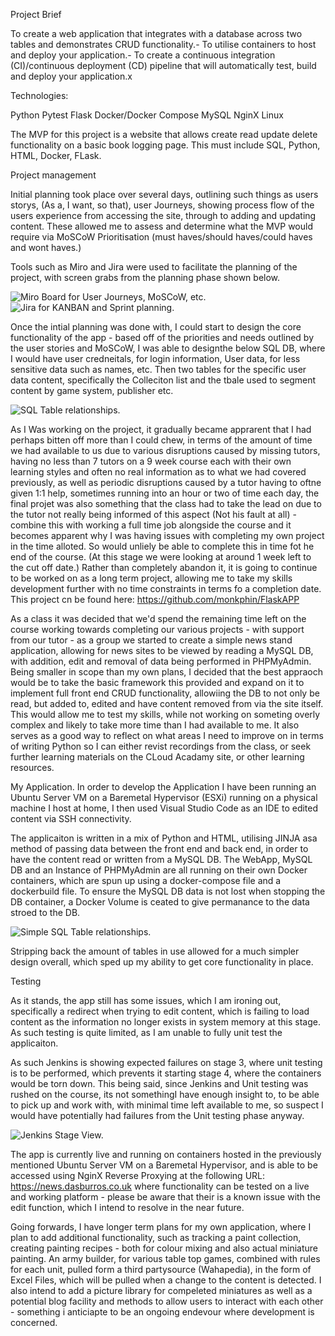 Project Brief

To create a web application that integrates with a database across two tables and demonstrates CRUD functionality.- To utilise containers to host and deploy your application.- To create a continuous integration (CI)/continuous deployment (CD) pipeline that will automatically test, build and deploy your application.x

Technologies:

Python
Pytest
Flask
Docker/Docker Compose
MySQL
NginX
Linux

The MVP for this project is a website that allows create read update delete functionality on a basic book logging page. This must include SQL, Python, HTML, Docker, FLask.

Project management

Initial planning took place over several days, outlining such things as users storys, (As a, I want, so that), user Journeys, showing process flow of the users experience from accessing the site, through to adding and updating content. These allowed me to assess and determine what the MVP would require via MoSCoW Prioritisation (must haves/should haves/could haves and wont haves.)

Tools such as Miro and Jira were used to facilitate the planning of the project, with screen grabs from the planning phase shown below. 

![Miro Board for User Journeys, MoSCoW, etc. ](http://url/to/img.png)
![Jira for KANBAN and Sprint planning.](http://url/to/img.png)

Once the intial planning was done with, I could start to design the core functionality of the app - based off of the priorities and needs outlined by the user stories and MoSCoW, I was able to designthe below SQL DB, where I would have user credneitals, for login information, User data, for less sensitive data such as names, etc. Then two tables for the specific user data content, specifically the Colleciton list and the tbale used to segment content by game system, publisher etc. 

![SQL Table relationships. ](http://url/to/img.png)

As I Was working on the project, it gradually became apprarent that I had perhaps bitten off more than I could chew, in terms of the amount of time we had available to us due to various disruptions caused by missing tutors, having no less than 7 tutors on a 9 week course each with their own learning styles and often no real information as to what we had covered previously, as well as periodic disruptions caused by a tutor having to oftne given 1:1 help, sometimes running into an hour or two of time each day, the final projet was also something that the class had to take the lead on due to the tutor not really being informed of this aspect (Not his fault at all) - combine this with working a full time job alongside the course and it becomes apparent why I was having issues with completing my own project in the time alloted. So would unliely be able to complete this in time fot he end of the course. (At this stage we were looking at around 1 week left to the cut off date.) Rather than completely abandon it, it is going to continue to be worked on as a long term project, allowing me to take my skills development further with no time constraints in terms fo a completion date. This project cn be found here: https://github.com/monkphin/FlaskAPP



As a class it was decided that we'd spend the remaining time left on the course working towards completing our various projects - with support from our tutor - as a group we started to create a simple news stand application, allowing for news sites to be viewed by reading a MySQL DB, with addition, edit and removal of data being performed in PHPMyAdmin. Being smaller in scope than my own plans, I decided that the best appraoch would be to take the basic framework this provided and expand on it to implement full front end CRUD functionality, allowiing the DB to not only be read, but added to, edited and have content removed from via the site itself. This would allow me to test my skills, while not working on someting overly complex and likely to take more time than I had available to me. It also serves as a good way to reflect on what areas I need to improve on in terms of writing Python so I can either revist recordings from the class, or seek further learning materials on the CLoud Acadamy site, or other learning resources. 

My Application. 
In order to develop the Application I have been running an Ubuntu Server VM on a Baremetal Hypervisor (ESXi) running on a physical machine I host at home, I then used Visual Studio Code as an IDE to edited content via SSH connectivity. 

The applicaiton is written in a mix of Python and HTML, utilising JINJA asa method of passing data between the front end and back end, in order to have the content read or written from a MySQL DB. The WebApp, MySQL DB and an Instance of PHPMyAdmin are all running on their own Docker containers, which are spun up using a docker-compose file and a dockerbuild file. To ensure the MySQL DB data is not lost when stopping the DB container, a Docker Volume is ceated to give permanance to the data stroed to the DB. 

![Simple SQL Table relationships. ](http://url/to/img.png)

Stripping back the amount of tables in use allowed for a much simpler design overall, which sped up my ability to get core functionality in place. 

Testing

As it stands, the app still has some issues, which I am ironing out, specifically a redirect when trying to edit content, which is failing to load content as the information no longer exists in system memory at this stage. As such testing is quite limited, as I am unable to fully unit test the applicaiton. 

As such Jenkins is showing expected failures on stage 3, where unit testing is to be performed, which prevents it starting stage 4, where the containers would be torn down. This being said, since Jenkins and Unit testing was rushed on the course, its not somethingI have enough insight to, to be able to pick up and work with, with minimal time left available to me, so suspect I would have potentially had failures from the Unit testing phase anyway. 

![Jenkins Stage View. ](http://url/to/img.png)

The app is currently live and running on containers hosted in the previously mentioned Ubuntu Server VM on a Baremetal Hypervisor, and is able to be accessed using NginX Reverse Proxying at the following URL: https://news.dasburros.co.uk where functionality can be tested on a live and working platform - please be aware that their is a known issue with the edit function, which I intend to resolve in the near future. 


Going forwards, I have longer term plans for my own application, where I plan to add additional functionality, such as tracking a paint collection, creating painting recipes - both for colour mixing and also actual miniature painting. An army builder, for various table top games, combined with rules for each unit, pulled form a third partysource (Wahapedia), in the form of Excel Files, which will be pulled when a change to the content is detected. I also intend to add a picture library for compeleted miniatures as well as a potential blog facility and methods to allow users to interact with each other - something i anticiapte to be an ongoing endevour where development is concerned. 

